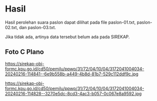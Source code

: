 # Hasil

Hasil perolehan suara paslon dapat dilihat pada file paslon-01.txt, paslon-02.txt, dan paslon-03.txt.

Jika tidak ada, artinya data tersebut belum ada pada SIREKAP.

## Foto C Plano

https://sirekap-obj-formc.kpu.go.id/cd50/pemilu/ppwp/31/72/04/10/04/3172041004034-20240216-114841--6e9b558b-a449-4b8d-81b7-529c112ddf9c.jpg

https://sirekap-obj-formc.kpu.go.id/cd50/pemilu/ppwp/31/72/04/10/04/3172041004034-20240216-114828--3270e5dc-8cd3-4ac3-b057-0c067e8a9592.jpg
